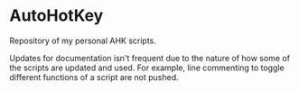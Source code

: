 # AutoHotKey
Repository of my personal AHK scripts.

Updates for documentation isn't frequent due to the nature of how some of the scripts are updated and used. For example, line commenting to toggle different functions of a script are not pushed.
